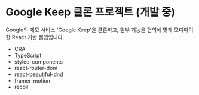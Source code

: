 # Google Keep 클론 프로젝트 (개발 중)

Google의 메모 서비스 'Google Keep'을 클론하고, 일부 기능을 편의에 맞게 모디파이한 React 기반 웹앱입니다.

- CRA
- TypeScript
- styled-components
- react-router-dom
- react-beautiful-dnd
- framer-motion
- recoil
